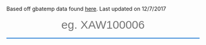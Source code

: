Based off gbatemp data found [here](https://gbatemp.net/threads/switch-firmware-by-serial-number.481215/).
Last updated on 12/7/2017
<input id='main' class='main' placeholder="eg. XAW100006" maxlength="9">
<ul id="valid"></ul>
<script>
    let fs = {
        '1.0.0': [
            ['XAW100006', 'XAW100128'],
            ['XAW700015', 'XAW700030'],
            ['XAJ100022', 'XAJ100042'],
            ['XAJ400020', 'XAJ400081'],
            ['XAJ700012', 'XAJ700065'],
        ],
        '2.1.0': [
            ['XAW100139', 'XAW100140'],
            ['XAW700049', 'XAW700050'],
            ['XAJ4?????', 'XAJ400126'],
            ['XAJ700078', 'XAJ700085']
        ],
        '2.2.0': [
            ['XAW100158', 'XAW100173'],
            ['XAJ400107', 'XAJ400174'],
            ['XAJ700091', 'XAJ700093'],
        ],
        '2.3.0': [
            ['XAW100179', 'XAW100210'],
            ['XAW400012', 'XAW400016'],
            ['XAW7?????', 'XAW700050'],
            ['XAJ1?????', 'XAJ100086'],
            ['XAJ400105', 'XAJ400154'],
            ['XAJ700098', 'XAJ700132'],
        ],
        '3.0.0': [
            ['XAW100182', 'XAW100228'],
            ['XAW400017', 'XAW400033'],
            ['XAW700059', 'XAW700079'],
            ['XAJ100117', 'XAJ100129'],
            ['XAJ400169', 'XAJ400187'],
            ['XAJ700135', 'XAJ700138'],
        ],
        '3.0.1': [
            ['XAW100238', 'XAW100282'],
            ['XAW4?????', 'XAW400028'],
            ['XAJ1?????', 'XAJ100122'],
            ['XAJ400210', 'XAJ400241'],
            ['XAJ700150', 'XAJ700163'],
        ],
        '3.0.2': [
            ['XAW100350', 'XAW100409'],
        ],
    }
    let input = document.getElementById('main');
    let list = document.getElementById('valid');
    let MAX = 9;
    input.addEventListener('input', function () {
        let inp = input.value = input.value.toUpperCase();
        let sLen = input.value.length;
        s = input.value + '0'.repeat(MAX - sLen);
        console.log(s);
        let res = [];
        for (let firm of Object.keys(fs)) {
            let serials = fs[firm];
            for (let serial of serials) {
                let [min, max] = serial;
                let str = `${firm} = ${min} - ${max}`;
                let match1 = min.includes(inp);
                let match2 = max.includes(inp);
                let match3 = (s >= min && s <= max)
                if (match1 || match2 || match3) {
                    res.push(str);
                }
            }
        }
        let list = '<li>' + res.join('</li><li>') + '</li>';
        document.getElementById('valid').innerHTML = list;
    });

</script>
<style>
        .main {
            border: 0;
            border-bottom: 2px solid #1976D2;
            width: 100%;
            font-size: 30px;
            line-height: 35px;
            height: 70px;
            text-align: center;
            padding: 10px;
            background: transparent;
            color: #BBDEFB;
        }
    
        ul {
            margin: 0 auto;
            padding: 0;
            max-height: 390px;
            overflow-y: auto;
            border: 1px solid rgba(0, 0, 0, 0.1);
            padding: 5px 5px 0 5px;
            border-left: none;
            border-right: none;
        }
    
        li {
            list-style: none;
            background-color: rgba(0, 0, 0, 0.05);
            background-image: linear-gradient( 90deg,
            #FFD32E 10px,
            #EEE 10px,
            #EEE 11px,
            transparent 11px);
            padding: 10px 15px 10px 25px;
            border: 1px solid #CCC;
            box-shadow: inset 1px 1px 0 rgba(255, 255, 255, 0.5);
            margin-bottom: 5px;
            width: 100%;
            box-sizing: border-box;
            cursor: pointer;
            border-radius: 3px;
        }
    </style>
